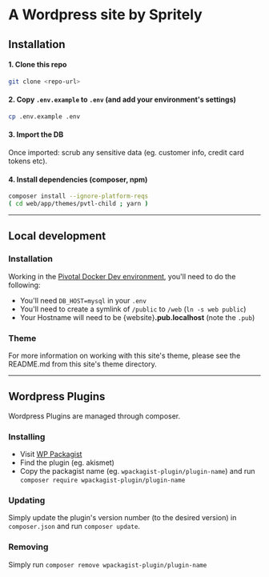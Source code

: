 # A Wordpress site by Spritely

## Installation

#### 1. Clone this repo

```bash
git clone <repo-url>
```

#### 2. Copy `.env.example` to `.env` (and add your environment's settings)

```bash
cp .env.example .env
```

#### 3. Import the DB


Once imported: scrub any sensitive data (eg. customer info, credit card tokens etc).

#### 4. Install dependencies (composer, npm)

```bash
composer install --ignore-platform-reqs
( cd web/app/themes/pvtl-child ; yarn )
```

---

## Local development

### Installation


Working in the [Pivotal Docker Dev environment](https://github.com/pvtl/docker-dev), you'll need to do the following:

- You'll need `DB_HOST=mysql` in your `.env`
- You'll need to create a symlink of `/public` to `/web` (`ln -s web public`)
- Your Hostname will need to be {website}__.pub.localhost__ (note the `.pub`)

### Theme


For more information on working with this site's theme, please see the README.md from this site's theme directory.

---

## Wordpress Plugins


Wordpress Plugins are managed through composer.

### Installing


- Visit [WP Packagist](https://wpackagist.org/)
- Find the plugin (eg. akismet)
- Copy the packagist name (eg. `wpackagist-plugin/plugin-name`) and run `composer require wpackagist-plugin/plugin-name`

### Updating


Simply update the plugin's version number (to the desired version) in `composer.json` and run `composer update`.

### Removing


Simply run `composer remove wpackagist-plugin/plugin-name`
